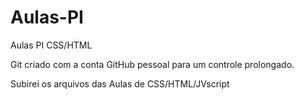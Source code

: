 # Aulas-PI
Aulas PI CSS/HTML

Git criado com a conta GitHub pessoal para um controle prolongado.

Subirei os arquivos das Aulas de CSS/HTML/JVscript

